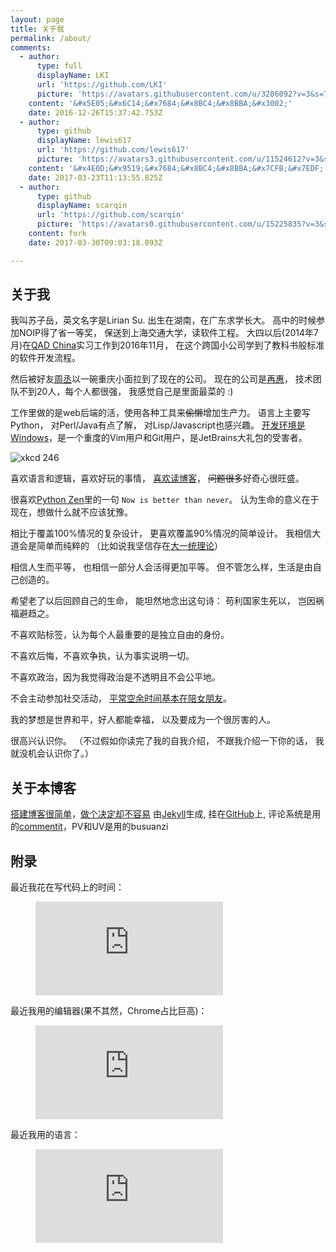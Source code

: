 ```yaml
---
layout: page
title: 关于我
permalink: /about/
comments:
  - author:
      type: full
      displayName: LKI
      url: 'https://github.com/LKI'
      picture: 'https://avatars.githubusercontent.com/u/3286092?v=3&s=73'
    content: '&#x5E05;&#x6C14;&#x7684;&#x8BC4;&#x8BBA;&#x3002;'
    date: 2016-12-26T15:37:42.753Z
  - author:
      type: github
      displayName: lewis617
      url: 'https://github.com/lewis617'
      picture: 'https://avatars3.githubusercontent.com/u/11524612?v=3&s=73'
    content: '&#x4E0D;&#x9519;&#x7684;&#x8BC4;&#x8BBA;&#x7CFB;&#x7EDF;'
    date: 2017-03-23T11:13:55.825Z
  - author:
      type: github
      displayName: scarqin
      url: 'https://github.com/scarqin'
      picture: 'https://avatars0.githubusercontent.com/u/15225835?v=3&s=73'
    content: fork
    date: 2017-03-30T09:03:18.093Z

---
```


## 关于我

我叫苏子岳，英文名字是Lirian Su.
出生在湖南，在广东求学长大。
高中的时候参加NOIP得了省一等奖，
保送到上海交通大学，读软件工程。
大四以后(2014年7月)在[QAD China][wiki-QAD]实习工作到2016年11月，
在这个跨国小公司学到了教科书般标准的软件开发流程。

然后被好友[周丞][zhoucheng]以一碗重庆小面拉到了现在的公司。
现在的公司是[再惠][kezaihui]，
技术团队不到20人，每个人都很强，
我感觉自己是里面最菜的 :)

工作里做的是web后端的活，使用各种工具来~~偷懒~~增加生产力。
语言上主要写Python， 对Perl/Java有点了解， 对Lisp/Javascript也感兴趣。
[开发环境是Windows][win-env]，是一个重度的Vim用户和Git用户，是JetBrains大礼包的受害者。



![xkcd 246][xkcd-246]

喜欢语言和逻辑，喜欢好玩的事情，
[喜欢读博客][read-blog]，
~~问题很多~~好奇心很旺盛。

很喜欢[Python Zen][python-zen]里的一句
`Now is better than never`。
认为生命的意义在于现在，想做什么就不应该犹豫。

相比于覆盖100%情况的复杂设计，
更喜欢覆盖90%情况的简单设计。
我相信大道会是简单而纯粹的
（比如说我坚信存在[大一统理论][GUT]）

相信人生而平等，
也相信一部分人会活得更加平等。
但不管怎么样，生活是由自己创造的。

希望老了以后回顾自己的生命，
能坦然地念出这句诗：
苟利国家生死以，
岂因祸福避趋之。

不喜欢贴标签，认为每个人最重要的是独立自由的身份。

不喜欢后悔，不喜欢争执，认为事实说明一切。

不喜欢政治，因为我觉得政治是不透明且不会公平地。

不会主动参加社交活动， 
[平常空余时间基本在陪女朋友][my-gf]。

我的梦想是世界和平，好人都能幸福，
以及要成为一个很厉害的人。

很高兴认识你。
（不过假如你读完了我的自我介绍，
不跟我介绍一下你的话，
我就没机会认识你了。）

## 关于本博客

[搭建博客很简单][build-blog]，[做个决定却不容易][why-blog]
由[Jekyll][jekyll.com]生成, 挂在[GitHub][lki.github.io]上,
评论系统是用的[commentit][commentit]，PV和UV是用的busuanzi


## 附录

最近我花在写代码上的时间：

<figure><embed src="https://wakatime.com/share/@65efbae2-afbf-4a69-8ee5-194f43ef9289/37832e6e-1750-417a-96be-0c54efbe71f9.svg"></embed></figure>

最近我用的编辑器(果不其然，Chrome占比巨高)：

<figure><embed src="https://wakatime.com/share/@65efbae2-afbf-4a69-8ee5-194f43ef9289/6d5b6087-b30c-4d0a-ae8c-d220f6726ce0.svg"></embed></figure>

最近我用的语言：

<figure><embed src="https://wakatime.com/share/@65efbae2-afbf-4a69-8ee5-194f43ef9289/4c277bb8-b51b-4b37-a867-55332cbb02b1.svg"></embed></figure>


[sudoku]:         http://cojs.tk/cogs/problem/problem.php?pid=407
[wiki-QAD]:       https://en.wikipedia.org/wiki/QAD_Inc
[python-zen]:     https://www.python.org/dev/peps/pep-0020/
[xkcd-246]:       http://imgs.xkcd.com/comics/labyrinth_puzzle.png
[read-blog]:      http://www.liriansu.com/read-blogs-to-write-blogs
[build-blog]:     /how-this-blog-was-built
[why-blog]:       /why-im-blogging
[jekyll.com]:     http://jekyllrb.com/
[lki.github.io]:  https://github.com/LKI/lki.github.io
[GUT]:            https://en.wikipedia.org/wiki/Grand_Unified_Theory
[my-gf]:          http://www.liriansu.com/how-to-lose-in-rock-paper-scissors
[zhoucheng]:      https://www.zhihu.com/people/ldsink/activities
[kezaihui]:       http://www.kezaihui.com/
[win-env]:        /windows-dev-env
[commentit]:      /use-commentit

